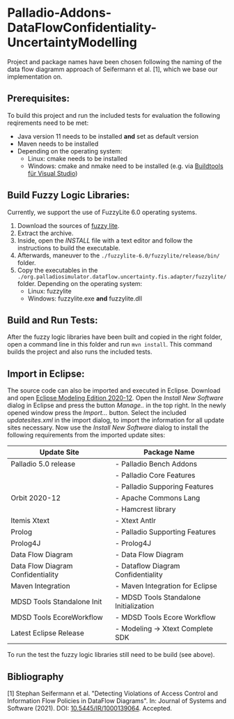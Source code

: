 # Palladio-Addons-DataFlowConfidentiality-UncertaintyModelling
Project and package names have been chosen following the naming of the data flow diagramm approach of Seifermann et al. [1], which we base our implementation on.

## Prerequisites:
To build this project and run the included tests for evaluation the following reqirements need to be met:
- Java version 11 needs to be installed **and** set as default version
- Maven needs to be installed
- Depending on the operating system:
	- Linux: cmake needs to be installed
	- Windows: cmake and nmake need to be installed (e.g. via [Buildtools für Visual Studio](https://visualstudio.microsoft.com/de/downloads/))

## Build Fuzzy Logic Libraries:
Currently, we support the use of FuzzyLite 6.0 operating systems.
1. Download the sources of [fuzzy lite](https://www.fuzzylite.com/downloads/).
2. Extract the archive.
3. Inside, open the *INSTALL* file with a text editor and follow the instructions to build the executable.
4. Afterwards, maneuver to the `./fuzzylite-6.0/fuzzylite/release/bin/` folder.
5. Copy the executables in the `./org.palladiosimulator.dataflow.uncertainty.fis.adapter/fuzzylite/` folder. Depending on the operating system: 
	- Linux: fuzzylite
	- Windows: fuzzylite.exe **and** fuzzylite.dll
	
## Build and Run Tests:
After the fuzzy logic libraries have been built and copied in the right folder, open a command line in this folder and run `mvn install`. This command builds the project and also runs the included tests.

## Import in Eclipse:
The source code can also be imported and executed in Eclipse. 
Download and open [Eclipse Modeling Edition 2020-12](https://www.eclipse.org/downloads/packages/release/2020-12/r/eclipse-modeling-tools). 
Open the *Install New Software* dialog in Eclipse and press the button *Manage..* in the top right. In the newly opened window press the *Import...* button. Select the included *updatesites.xml* in the import dialog, to import the information for all update sites necessary.
Now use the *Install New Software* dialog to install the following requirements from the imported update sites:

| Update Site | Package Name |
|--|--|
| Palladio 5.0 release | - Palladio Bench Addons |
|  | - Palladio Core Features |
|  | - Palladio Supporing Features |
| Orbit 2020-12 | - Apache Commons Lang |
|  | - Hamcrest library |
| Itemis Xtext | - Xtext Antlr |
| Prolog | - Palladio Supporting Features |
| Prolog4J | - Prolog4J |
| Data Flow Diagram | - Data Flow Diagram |
| Data Flow Diagram Confidentiality | - Dataflow Diagram Confidentiality |
| Maven Integration | - Maven Integration for Eclipse |
| MDSD Tools Standalone Init | - MDSD Tools Standalone Initialization |
| MDSD Tools EcoreWorkflow | - MDSD Tools Ecore Workflow |
| Latest Eclipse Release | - Modeling -> Xtext Complete SDK |

To run the test the fuzzy logic libraries still need to be build (see above).

## Bibliography
[1] Stephan Seifermann et al. "Detecting Violations of Access Control and Information Flow Policies in DataFlow Diagrams". In: Journal of Systems and Software (2021). DOI: [10.5445/IR/1000139064](https://publikationen.bibliothek.kit.edu/1000139064). Accepted.
